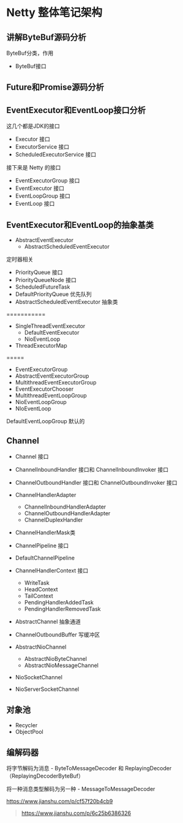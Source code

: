 # Netty 整体笔记架构
## 讲解ByteBuf源码分析
ByteBuf分类，作用

- ByteBuf接口


## Future和Promise源码分析

## EventExecutor和EventLoop接口分析

这几个都是JDK的接口
- Executor 接口
- ExecutorService  接口
- ScheduledExecutorService 接口

接下来是 Netty 的接口
- EventExecutorGroup 接口
- EventExecutor 接口
- EventLoopGroup 接口
- EventLoop 接口
   
## EventExecutor和EventLoop的抽象基类 
- AbstractEventExecutor
    - AbstractScheduledEventExecutor
  
定时器相关

- PriorityQueue 接口
- PriorityQueueNode 接口
- ScheduledFutureTask
- DefaultPriorityQueue 优先队列
- AbstractScheduledEventExecutor 抽象类

===========

- SingleThreadEventExecutor
    - DefaultEventExecutor
    - NioEventLoop
- ThreadExecutorMap

=====
- EventExecutorGroup
- AbstractEventExecutorGroup
- MultithreadEventExecutorGroup
- EventExecutorChooser
- MultithreadEventLoopGroup
- NioEventLoopGroup
- NIoEventLoop

DefaultEventLoopGroup 默认的

## Channel
- Channel 接口
- ChannelInboundHandler 接口和 ChannelInboundInvoker 接口
- ChannelOutboundHandler 接口和 ChannelOutboundInvoker 接口
- ChannelHandlerAdapter
    - ChannelInboundHandlerAdapter
    - ChannelOutboundHandlerAdapter
    - ChannelDuplexHandler
- ChannelHandlerMask类

- ChannelPipeline 接口
- DefaultChannelPipeline
- ChannelHandlerContext 接口
  - WriteTask
  - HeadContext
  - TailContext
  - PendingHandlerAddedTask
  - PendingHandlerRemovedTask
  
- AbstractChannel 抽象通道
- ChannelOutboundBuffer 写缓冲区
- AbstractNioChannel
  - AbstractNioByteChannel
  - AbstractNioMessageChannel

- NioSocketChannel
- NioServerSocketChannel

## 对象池
- Recycler
- ObjectPool

## 编解码器

将字节解码为消息 - ByteToMessageDecoder 和 ReplayingDecoder（ReplayingDecoderByteBuf）

将一种消息类型解码为另一种 - MessageToMessageDecoder



https://www.jianshu.com/p/cf57f20b4cb9
> https://www.jianshu.com/p/6c25b6386326